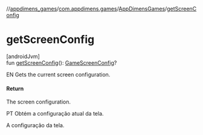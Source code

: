 //[appdimens_games](../../../index.md)/[com.appdimens.games](../index.md)/[AppDimensGames](index.md)/[getScreenConfig](get-screen-config.md)

# getScreenConfig

[androidJvm]\
fun [getScreenConfig](get-screen-config.md)(): [GameScreenConfig](../-game-screen-config/index.md)?

EN Gets the current screen configuration.

#### Return

The screen configuration.

PT Obtém a configuração atual da tela.

A configuração da tela.